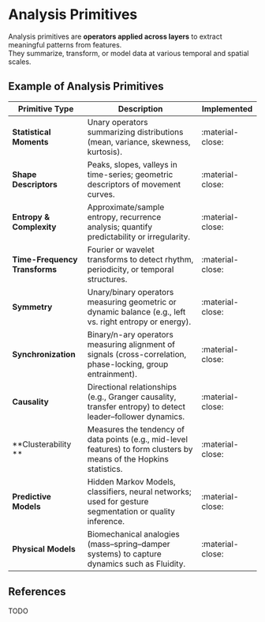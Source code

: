 # Analysis Primitives

Analysis primitives are **operators applied across layers** to extract meaningful patterns from features.  
They summarize, transform, or model data at various temporal and spatial scales.

## Example of Analysis Primitives

| Primitive Type                | Description                                                                                                          | Implemented      |
|-------------------------------|----------------------------------------------------------------------------------------------------------------------|------------------|
| **Statistical Moments**       | Unary operators summarizing distributions (mean, variance, skewness, kurtosis).                                      | :material-close: |
| **Shape Descriptors**         | Peaks, slopes, valleys in time-series; geometric descriptors of movement curves.                                     | :material-close: |
| **Entropy & Complexity**      | Approximate/sample entropy, recurrence analysis; quantify predictability or irregularity.                            | :material-close: |
| **Time-Frequency Transforms** | Fourier or wavelet transforms to detect rhythm, periodicity, or temporal structures.                                 | :material-close: |
| **Symmetry**                  | Unary/binary operators measuring geometric or dynamic balance (e.g., left vs. right entropy or energy).              | :material-close: |
| **Synchronization**           | Binary/n-ary operators measuring alignment of signals (cross-correlation, phase-locking, group entrainment).         | :material-close: |
| **Causality**                 | Directional relationships (e.g., Granger causality, transfer entropy) to detect leader–follower dynamics.            | :material-close: |
| **Clusterability **           | Measures the tendency of data points (e.g., mid-level features) to form clusters by means of the Hopkins statistics. | :material-close: |
| **Predictive Models**         | Hidden Markov Models, classifiers, neural networks; used for gesture segmentation or quality inference.              | :material-close: |
| **Physical Models**           | Biomechanical analogies (mass–spring–damper systems) to capture dynamics such as Fluidity.                           | :material-close: |

## References
TODO

